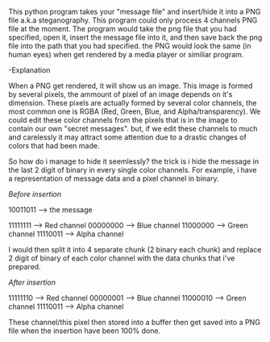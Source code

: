   This python program takes your "message file" and insert/hide it into a PNG file a.k.a steganography.
This program could only process 4 channels PNG file at the moment. The program would take the png file 
that you had specified, open it, insert the message file into it, and then save back the png file into
the path that you had specified. the PNG would look the same (in human eyes) when get rendered by a 
media player or similiar program.

-Explanation 

   When a PNG get rendered, it will show us an image. This image is formed by several pixels, the ammount
of pixel of an image depends on it's dimension. These pixels are actually formed by several color channels,
the most common one is RGBA (Red, Green, Blue, and Alpha/transparency). We could edit these color channels
from the pixels that is in the image to contain our own "secret messages". but, if we edit these channels to much
and carelessly it may attract some attention due to a drastic changes of colors that had been made. 

   So how do i manage to hide it seemlessly? the trick is i hide the message in the last 2 digit of binary
in every single color channels. For example, i have a representation of message data and a pixel channel in binary.

*Before insertion*

10011011 --> the message

11111111 --> Red channel
00000000 --> Blue channel
11000000 --> Green channel
11110011 --> Alpha channel

I would then split it into 4 separate chunk (2 binary each chunk) and replace 2 digit of binary of each
color channel with the data chunks that i've prepared.

*After insertion*

11111110 --> Red channel
00000001 --> Blue channel
11000010 --> Green channel
11110011 --> Alpha channel

These channel/this pixel then stored into a buffer then get saved into a PNG file when the insertion have been
100% done.
